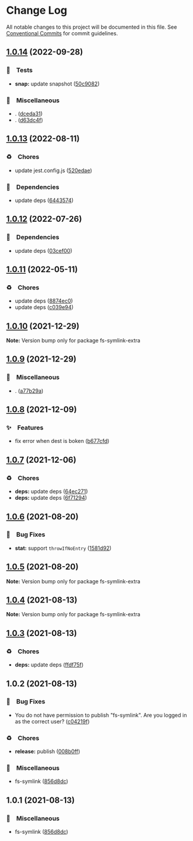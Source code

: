 # Change Log

All notable changes to this project will be documented in this file.
See [Conventional Commits](https://conventionalcommits.org) for commit guidelines.

## [1.0.14](https://github.com/bluelovers/ws-iconv/compare/fs-symlink-extra@1.0.13...fs-symlink-extra@1.0.14) (2022-09-28)



### 🚨　Tests

* **snap:** update snapshot ([50c9082](https://github.com/bluelovers/ws-iconv/commit/50c90823b7b65aa3f10f14b771327e81f0905f6e))


### 🔖　Miscellaneous

* . ([dceda31](https://github.com/bluelovers/ws-iconv/commit/dceda31798222a650c62f9bd688b9fa55b915cc7))
* . ([d63dc4f](https://github.com/bluelovers/ws-iconv/commit/d63dc4f45321ac9d9f2811a1565ade6aaff0ffe1))



## [1.0.13](https://github.com/bluelovers/ws-iconv/compare/fs-symlink-extra@1.0.12...fs-symlink-extra@1.0.13) (2022-08-11)


### ♻️　Chores

* update jest.config.js ([520edae](https://github.com/bluelovers/ws-iconv/commit/520edae6273f468fb194a76486b80432b4d69758))


### 📌　Dependencies

* update deps ([6443574](https://github.com/bluelovers/ws-iconv/commit/6443574492a2305365e4d063efe1959010ee67be))





## [1.0.12](https://github.com/bluelovers/ws-iconv/compare/fs-symlink-extra@1.0.11...fs-symlink-extra@1.0.12) (2022-07-26)


### 📌　Dependencies

* update deps ([03cef00](https://github.com/bluelovers/ws-iconv/commit/03cef00e69370e3353f352fa6f2d154c06bacce8))





## [1.0.11](https://github.com/bluelovers/ws-iconv/compare/fs-symlink-extra@1.0.10...fs-symlink-extra@1.0.11) (2022-05-11)


### ♻️　Chores

* update deps ([8874ec0](https://github.com/bluelovers/ws-iconv/commit/8874ec0576dc65e55d6710c61a1dc67e3142fa8f))
* update deps ([c039e94](https://github.com/bluelovers/ws-iconv/commit/c039e942f8562c9fdbba4e8d50c19afc20cc687f))





## [1.0.10](https://github.com/bluelovers/ws-iconv/compare/fs-symlink-extra@1.0.9...fs-symlink-extra@1.0.10) (2021-12-29)

**Note:** Version bump only for package fs-symlink-extra





## [1.0.9](https://github.com/bluelovers/ws-iconv/compare/fs-symlink-extra@1.0.8...fs-symlink-extra@1.0.9) (2021-12-29)


### 🔖　Miscellaneous

* . ([a77b29a](https://github.com/bluelovers/ws-iconv/commit/a77b29ae69eb4e0c87d5120618c699273637510a))





## [1.0.8](https://github.com/bluelovers/ws-iconv/compare/fs-symlink-extra@1.0.7...fs-symlink-extra@1.0.8) (2021-12-09)


### ✨　Features

* fix error when dest is boken ([b677cfd](https://github.com/bluelovers/ws-iconv/commit/b677cfd66a9b5adc06ea99dbf092d38104c50b51))





## [1.0.7](https://github.com/bluelovers/ws-iconv/compare/fs-symlink-extra@1.0.6...fs-symlink-extra@1.0.7) (2021-12-06)


### ♻️　Chores

* **deps:** update deps ([64ec271](https://github.com/bluelovers/ws-iconv/commit/64ec2718aaa422a5d8761198824886410200c47f))
* **deps:** update deps ([6f71294](https://github.com/bluelovers/ws-iconv/commit/6f712943603f8e19ac85a365c96dc5f510ada784))





## [1.0.6](https://github.com/bluelovers/ws-iconv/compare/fs-symlink-extra@1.0.5...fs-symlink-extra@1.0.6) (2021-08-20)


### 🐛　Bug Fixes

* **stat:** support `throwIfNoEntry` ([1581d92](https://github.com/bluelovers/ws-iconv/commit/1581d92553222f767dc7c9b6c03dc000a595b0a4))





## [1.0.5](https://github.com/bluelovers/ws-iconv/compare/fs-symlink-extra@1.0.4...fs-symlink-extra@1.0.5) (2021-08-20)

**Note:** Version bump only for package fs-symlink-extra





## [1.0.4](https://github.com/bluelovers/ws-iconv/compare/fs-symlink-extra@1.0.3...fs-symlink-extra@1.0.4) (2021-08-13)

**Note:** Version bump only for package fs-symlink-extra





## [1.0.3](https://github.com/bluelovers/ws-iconv/compare/fs-symlink-extra@1.0.2...fs-symlink-extra@1.0.3) (2021-08-13)


### ♻️　Chores

* **deps:** update deps ([ffdf75f](https://github.com/bluelovers/ws-iconv/commit/ffdf75f27917b2698690436b66df040f2cc5cebc))





## 1.0.2 (2021-08-13)


### 🐛　Bug Fixes

* You do not have permission to publish "fs-symlink". Are you logged in as the correct user? ([c04219f](https://github.com/bluelovers/ws-iconv/commit/c04219fd4047650db80e3915997dcfacdc7f7700))


### ♻️　Chores

* **release:** publish ([008b0ff](https://github.com/bluelovers/ws-iconv/commit/008b0ff206ac188acd641377c3a6e4fb3a73acbe))


### 🔖　Miscellaneous

* fs-symlink ([856d8dc](https://github.com/bluelovers/ws-iconv/commit/856d8dc8d543a71833c92507fb844956623835f3))





## 1.0.1 (2021-08-13)


### 🔖　Miscellaneous

* fs-symlink ([856d8dc](https://github.com/bluelovers/ws-iconv/commit/856d8dc8d543a71833c92507fb844956623835f3))
